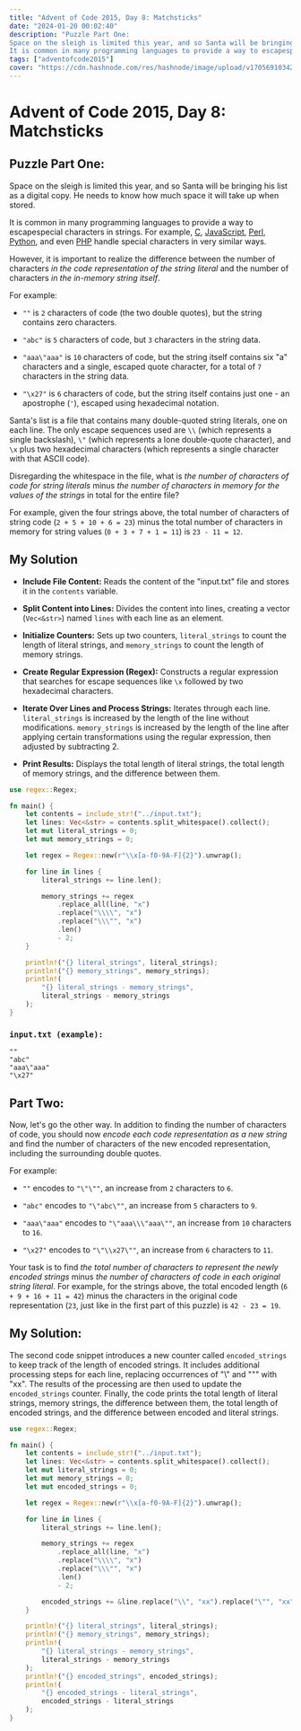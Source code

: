 ```yaml
---
title: "Advent of Code 2015, Day 8: Matchsticks"
date: "2024-01-20 00:02:40"
description: "Puzzle Part One:
Space on the sleigh is limited this year, and so Santa will be bringing his list as a digital copy. He needs to know how much space it will take up when stored.
It is common in many programming languages to provide a way to escapespe..."
tags: ["adventofcode2015"]
cover: "https://cdn.hashnode.com/res/hashnode/image/upload/v1705691034256/81bc5cb5-5f0a-40ec-945e-310b48cc38c2.jpeg"
---
```


# Advent of Code 2015, Day 8: Matchsticks

## **Puzzle Part One:**

Space on the sleigh is limited this year, and so Santa will be bringing his list as a digital copy. He needs to know how much space it will take up when stored.

It is common in many programming languages to provide a way to escapespecial characters in strings. For example, [C](https://en.wikipedia.org/wiki/Escape_sequences_in_C), [JavaScript](https://developer.mozilla.org/en-US/docs/Web/JavaScript/Reference/Global_Objects/String), [Perl](http://perldoc.perl.org/perlop.html#Quote-and-Quote-like-Operators), [Python](https://docs.python.org/2.0/ref/strings.html), and even [PHP](http://php.net/manual/en/language.types.string.php#language.types.string.syntax.double) handle special characters in very similar ways.

However, it is important to realize the difference between the number of characters *in the code representation of the string literal* and the number of characters *in the in-memory string itself*.

For example:

* `""` is `2` characters of code (the two double quotes), but the string contains zero characters.
    
* `"abc"` is `5` characters of code, but `3` characters in the string data.
    
* `"aaa\"aaa"` is `10` characters of code, but the string itself contains six "a" characters and a single, escaped quote character, for a total of `7` characters in the string data.
    
* `"\x27"` is `6` characters of code, but the string itself contains just one - an apostrophe (`'`), escaped using hexadecimal notation.
    

Santa's list is a file that contains many double-quoted string literals, one on each line. The only escape sequences used are `\\` (which represents a single backslash), `\"` (which represents a lone double-quote character), and `\x` plus two hexadecimal characters (which represents a single character with that ASCII code).

Disregarding the whitespace in the file, what is *the number of characters of code for string literals* minus *the number of characters in memory for the values of the strings* in total for the entire file?

For example, given the four strings above, the total number of characters of string code (`2 + 5 + 10 + 6 = 23`) minus the total number of characters in memory for string values (`0 + 3 + 7 + 1 = 11`) is `23 - 11 = 12`.

## My Solution

* **Include File Content:** Reads the content of the "input.txt" file and stores it in the `contents` variable.
    
* **Split Content into Lines:** Divides the content into lines, creating a vector (`Vec<&str>`) named `lines` with each line as an element.
    
* **Initialize Counters:** Sets up two counters, `literal_strings` to count the length of literal strings, and `memory_strings` to count the length of memory strings.
    
* **Create Regular Expression (Regex):** Constructs a regular expression that searches for escape sequences like `\x` followed by two hexadecimal characters.
    
* **Iterate Over Lines and Process Strings:** Iterates through each line. `literal_strings` is increased by the length of the line without modifications. `memory_strings` is increased by the length of the line after applying certain transformations using the regular expression, then adjusted by subtracting 2.
    
* **Print Results:** Displays the total length of literal strings, the total length of memory strings, and the difference between them.
    

```rust
use regex::Regex;

fn main() {
    let contents = include_str!("../input.txt");
    let lines: Vec<&str> = contents.split_whitespace().collect();
    let mut literal_strings = 0;
    let mut memory_strings = 0;

    let regex = Regex::new(r"\\x[a-f0-9A-F]{2}").unwrap();

    for line in lines {
        literal_strings += line.len();

        memory_strings += regex
            .replace_all(line, "x")
            .replace("\\\\", "x")
            .replace("\\\"", "x")
            .len()
            - 2;
    }

    println!("{} literal_strings", literal_strings);
    println!("{} memory_strings", memory_strings);
    println!(
        "{} literal_strings - memory_strings",
        literal_strings - memory_strings
    );
}
```

### `input.txt (example):`

```plaintext
""
"abc"
"aaa\"aaa"
"\x27"
```

## Part Two:

Now, let's go the other way. In addition to finding the number of characters of code, you should now *encode each code representation as a new string* and find the number of characters of the new encoded representation, including the surrounding double quotes.

For example:

* `""` encodes to `"\"\""`, an increase from `2` characters to `6`.
    
* `"abc"` encodes to `"\"abc\""`, an increase from `5` characters to `9`.
    
* `"aaa\"aaa"` encodes to `"\"aaa\\\"aaa\""`, an increase from `10` characters to `16`.
    
* `"\x27"` encodes to `"\"\\x27\""`, an increase from `6` characters to `11`.
    

Your task is to find *the total number of characters to represent the newly encoded strings* minus *the number of characters of code in each original string literal*. For example, for the strings above, the total encoded length (`6 + 9 + 16 + 11 = 42`) minus the characters in the original code representation (`23`, just like in the first part of this puzzle) is `42 - 23 = 19`.

## My Solution:

The second code snippet introduces a new counter called `encoded_strings` to keep track of the length of encoded strings. It includes additional processing steps for each line, replacing occurrences of "\\" and """ with "xx". The results of the processing are then used to update the `encoded_strings` counter. Finally, the code prints the total length of literal strings, memory strings, the difference between them, the total length of encoded strings, and the difference between encoded and literal strings.

```rust
use regex::Regex;

fn main() {
    let contents = include_str!("../input.txt");
    let lines: Vec<&str> = contents.split_whitespace().collect();
    let mut literal_strings = 0;
    let mut memory_strings = 0;
    let mut encoded_strings = 0;

    let regex = Regex::new(r"\\x[a-f0-9A-F]{2}").unwrap();

    for line in lines {
        literal_strings += line.len();

        memory_strings += regex
            .replace_all(line, "x")
            .replace("\\\\", "x")
            .replace("\\\"", "x")
            .len()
            - 2;

        encoded_strings += &line.replace("\\", "xx").replace("\"", "xx").len() + 2;
    }

    println!("{} literal_strings", literal_strings);
    println!("{} memory_strings", memory_strings);
    println!(
        "{} literal_strings - memory_strings",
        literal_strings - memory_strings
    );
    println!("{} encoded_strings", encoded_strings);
    println!(
        "{} encoded_strings - literal_strings",
        encoded_strings - literal_strings
    );
}
```
